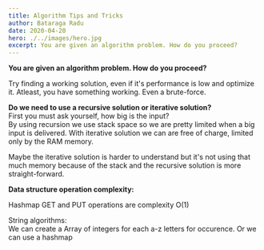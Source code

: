 ```yaml
---
title: Algorithm Tips and Tricks
author: Bataraga Radu
date: 2020-04-20
hero: ./../images/hero.jpg
excerpt: You are given an algorithm problem. How do you proceed?
---
```


**You are given an algorithm problem. How do you proceed?**

Try finding a working solution, even if it's performance is low and optimize it. Atleast, you have something working. Even a brute-force.

**Do we need to use a recursive solution or iterative solution?**  
First you must ask yourself, how big is the input?  
By using recursion we use stack space so we are pretty limited when a big input is delivered. With iterative solution we can are free of charge, limited only by the RAM memory.

Maybe the iterative solution is harder to understand but it's not using that much memory because of the stack and the recursive solution is more straight-forward.

  
**Data structure operation complexity:**

Hashmap GET and PUT operations are complexity O(1)

String algorithms:  
We can create a Array of integers for each a-z letters for occurence. Or we can use a hashmap
